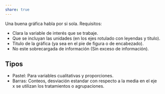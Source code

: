 ```yaml
---
share: true
---
```

Una buena gráfica habla por si sola.
Requisitos:
- Clara la variable de interés que se trabaje.
- Que se incluyan las unidades (en los ejes rotulado con leyendas y titulo).
- Titulo de la gráfica (ya sea en el pie de figura o de encabezado).
- No este sobrecargada de información (Sin exceso de información).
## Tipos
- Pastel: Para variables cualitativas y proporciones.
- Barras: Conteos, desviación estandar con respecto a la media en el eje x se utilizan los tratamientos o agrupaciones.